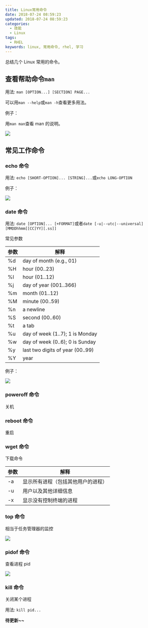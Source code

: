 ```yaml
---
title: Linux常用命令
date: 2018-07-24 08:59:23
updated: 2018-07-24 08:59:23
categories:
  - 技能
  - Linux
tags:
  - RHEL
keywords: linux, 常用命令, rhel, 学习
---
```


总结几个 Linux 常用的命令。

<!--more-->

## 查看帮助命令`man`

用法: `man [OPTION...] [SECTION] PAGE...`

可以用`man --help`或`man -h`查看更多用法。

例子：

用`man man`查看 man 的说明。

![](https://img.iszy.cc/20190318213752.png)

## 常见工作命令

### echo 命令

用法: `echo [SHORT-OPTION]... [STRING]...`或`echo LONG-OPTION`

例子：

![](https://img.iszy.cc/20190318213805.png)

### date 命令

用法: `date [OPTION]... [+FORMAT]`或者`date [-u|--utc|--universal] [MMDDhhmm[[CC]YY][.ss]]`

常见参数

| 参数 | 解释                             |
| ---- | -------------------------------- |
| %d   | day of month (e.g., 01)          |
| %H   | hour (00..23)                    |
| %I   | hour (01..12)                    |
| %j   | day of year (001..366)           |
| %m   | month (01..12)                   |
| %M   | minute (00..59)                  |
| %n   | a newline                        |
| %S   | second (00..60)                  |
| %t   | a tab                            |
| %u   | day of week (1..7); 1 is Monday  |
| %w   | day of week (0..6); 0 is Sunday  |
| %y   | last two digits of year (00..99) |
| %Y   | year                             |

例子：

![](https://img.iszy.cc/20190318213820.png)

### poweroff 命令

关机

### reboot 命令

重启

### wget 命令

下载命令

| 参数 | 解释                               |
| ---- | ---------------------------------- |
| -a   | 显示所有进程（包括其他用户的进程） |
| -u   | 用户以及其他详细信息               |
| -x   | 显示没有控制终端的进程             |

### top 命令

相当于任务管理器的监控

![](https://img.iszy.cc/20190318213832.png)

### pidof 命令

查看进程 pid

![](https://img.iszy.cc/20190318213847.png)

### kill 命令

关闭某个进程

用法: `kill pid...`

**待更新~~**
